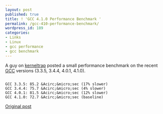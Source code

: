 ```yaml
---
layout: post
published: true
title: ! 'GCC 4.1.0 Performance Benchmark '
permalink: /gcc-410-performance-benchmark/
wordpress_id: 189
categories:
- Links
- Linux
- gcc performance
- gcc benchmark
---
```

A guy on <a href="http://kerneltrap.org/">kerneltrap</a> posted a small performance benchmark on the recent <a href="http://gcc.gnu.org/">GCC</a> versions (3.3.5, 3.4.4, 4.0.1, 4.1.0). 


```

GCC 3.3.5: 85.2 &Acirc;&micro;sec (17% slower)
GCC 3.4.4: 75.7 &Acirc;&micro;sec (4% slower)
GCC 4.0.1: 81.5 &Acirc;&micro;sec (12% slower)
GCC 4.1.0: 72.7 &Acirc;&micro;sec (baseline)

```


<a href="http://kerneltrap.org/node/6271">Original post</a>

